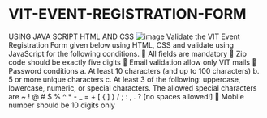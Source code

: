 # VIT-EVENT-REGISTRATION-FORM
USING JAVA SCRIPT HTML AND CSS
![image](https://github.com/user-attachments/assets/29c1fad7-49f9-4edd-b3b8-1d853d74d6b6)
Validate the VIT Event Registration Form given below using HTML, CSS and validate using JavaScript for the 
following conditions. 
 All fields are mandatory 
 Zip code should be exactly five digits 
 Email validation allow only VIT mails 
 Password conditions 
a. At least 10 characters (and up to 100 characters) 
b. 5 or more unique characters 
c. At least 3 of the following: uppercase, lowercase, numeric, or special characters.  The 
allowed special characters are ~ ! @ # $ % ^ * - _ = + [ { ] } / ; : , . ?  [no spaces allowed!] 
 Mobile number should be 10 digits only 
